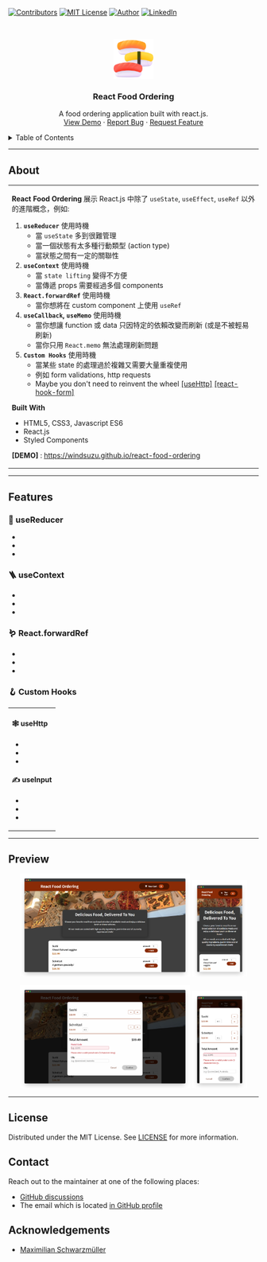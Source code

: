 <!--
*** Thanks for checking out the react-food-ordering. If you have a suggestion
*** that would make this better, please fork the repo and create a pull request
*** or simply open an issue with the tag "enhancement".
*** Thanks again! Now go create something AMAZING! :D
***
*** To avoid retyping too much info. Do a search and replace for the following:
*** github_username (that is "windsuzu"), repo_name (that is "react-food-ordering"), project_title, project_description
-->

<!-- [![Issues][issues-shield]][issues-url] -->
<!-- [![PR Welcome][pr-welcome-shield]](#contributing) -->
[![Contributors][contributors-shield]][contributors-url]
[![MIT License][license-shield]][license-url]
[![Author][author-shield]][author-url]
[![LinkedIn][linkedin-shield]][linkedin-url]


<!-- PROJECT LOGO -->
<br />
<p align="center">
  <a href="https://windsuzu.github.io/react-food-ordering">
    <img src="public/logo.png" alt="Food icons created by Freepik - Flaticon" width="80" height="80">
  </a>

  <h3 align="center">React Food Ordering</h3>

  <p align="center">
    A food ordering application built with react.js. 
    <br />
    <a href="https://windsuzu.github.io/react-food-ordering">View Demo</a>
    ·
    <a href="https://github.com/windsuzu/react-food-ordering/issues">Report Bug</a>
    ·
    <a href="https://github.com/windsuzu/react-food-ordering/issues">Request Feature</a>
  </p>
</p>


<details>
<summary>Table of Contents</summary>

* [About](#about)
* [Getting Started](#getting-started)
  * [Installation](#installation)
* [Usage](#usage)
* [Roadmap](#roadmap)
* [Contributing](#contributing)
* [License](#license)
* [Contact](#contact)
* [Acknowledgements](#acknowledgements)

</details>

---

<!-- ABOUT THE PROJECT -->
## About

<table>
<tr>
<td>

**React Food Ordering** 展示 React.js 中除了 `useState`, `useEffect`, `useRef` 以外的進階概念，例如:

1. **`useReducer`** 使用時機
   * 當 `useState` 多到很難管理
   * 當一個狀態有太多種行動類型 (action type) 
   * 當狀態之間有一定的關聯性
2. **`useContext`** 使用時機
   * 當 `state lifting` 變得不方便
   * 當傳遞 props 需要經過多個 components
3. **`React.forwardRef`** 使用時機
   * 當你想將在 custom component 上使用 `useRef`
4. **`useCallback`, `useMemo`** 使用時機
   * 當你想讓 function 或 data 只因特定的依賴改變而刷新 (或是不被輕易刷新)
   * 當你只用 `React.memo` 無法處理刷新問題
5. **`Custom Hooks`** 使用時機
   * 當某些 state 的處理過於複雜又需要大量重複使用
   * 例如 form validations, http requests
   * Maybe you don't need to reinvent the wheel [[useHttp]](https://github.com/ava/use-http) [[react-hook-form]](https://github.com/react-hook-form/react-hook-form)

**Built With**

* HTML5, CSS3, Javascript ES6
* React.js
* Styled Components

**[DEMO]** : https://windsuzu.github.io/react-food-ordering

</td>
</tr>
</table>

---

## Features

### 🥪 useReducer

* 
* 
* 

### 🪜 useContext

*  
* 
* 

### 🪱 React.forwardRef

* 
* 
* 

### 🪝 Custom Hooks

<table><tr><td>

#### 🕸️ useHttp

* 
* 
* 

#### ✍️ useInput

* 
* 
* 

</td></tr></table>


---

## Preview

<p align="center">
  <img src="images/web-screenshot/1.png" width=68%>
  <img src="images/phone-screenshot/1.png" width=22%>
</p>
<p align="center">
  <img src="images/web-screenshot/2.png" width=68%>
  <img src="images/phone-screenshot/2.png" width=22%>
</p>

---

## License

Distributed under the MIT License. See [LICENSE](https://github.com/windsuzu/react-food-ordering/blob/main/LICENSE) for more information.

## Contact

Reach out to the maintainer at one of the following places:

* [GitHub discussions](https://github.com/windsuzu/react-food-ordering/discussions)
* The email which is located [in GitHub profile](https://github.com/windsuzu)


## Acknowledgements

* [Maximilian Schwarzmüller](https://www.udemy.com/user/maximilian-schwarzmuller/)

[contributors-shield]: https://img.shields.io/github/contributors/windsuzu/react-food-ordering.svg?style=for-the-badge
[contributors-url]: https://github.com/windsuzu/react-food-ordering/graphs/contributors
[issues-shield]: https://img.shields.io/github/issues/windsuzu/react-food-ordering.svg?style=for-the-badge
[issues-url]: https://github.com/windsuzu/react-food-ordering/issues
[license-shield]: https://img.shields.io/github/license/windsuzu/react-food-ordering.svg?style=for-the-badge&label=license
[license-url]: https://github.com/windsuzu/react-food-ordering/blob/main/LICENSE
[linkedin-shield]: https://img.shields.io/badge/-LinkedIn-black.svg?style=for-the-badge&logo=linkedin&colorB=555
[linkedin-url]: https://linkedin.com/in/windsuzu
[pr-welcome-shield]: https://shields.io/badge/PRs-Welcome-ff69b4?style=for-the-badge
[author-shield]: https://shields.io/badge/Made_with_%E2%9D%A4_by-windsuzu-F4A92F?style=for-the-badge
[author-url]: https://github.com/windsuzu
